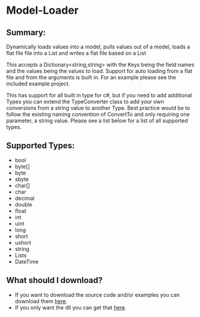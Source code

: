 # Model-Loader

## Summary:
Dynamically loads values into a model, pulls values out of a model, loads a flat file file into a List<T> and writes a flat file based on a List<T>

This accepts a Dictionary<string,string> with the Keys being the field names and the values being the values to load.
Support for auto loading from a flat file and from the arguments is built in.
For an example please see the included example project.

This has support for all built in type for c#, but if you need to add additional Types you can extend the TypeConverter class to add your own conversions from a string value to another Type. Best practice would be to follow the existing naming convention of ConvertTo<T> and only requiring one parameter, a string value. Please see a list below for a list of all supported types.
  
  
## Supported Types:
  - bool
  - byte[]
  - byte
  - sbyte
  - char[]
  - char
  - decimal
  - double
  - float
  - int
  - uint
  - long
  - short
  - ushort
  - string
  - Lists
  - DateTime
  
## What should I download?
  - If you want to download the source code and/or examples you can download them [here](https://github.com/daveT83/Model-Loader/archive/refs/heads/main.zip).
  - If you only want the dll you can get that [here](https://github.com/daveT83/Model-Loader/raw/main/Model%20Loader/Model%20Loader/bin/Debug/Model%20Loader.dll).
